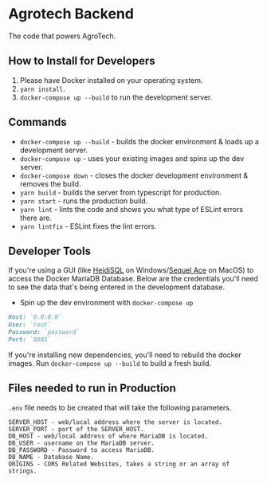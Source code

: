 # Agrotech Backend

The code that powers AgroTech.

## How to Install for Developers

1. Please have Docker installed on your operating system.
2. `yarn install`.
3. `docker-compose up --build` to run the development server.

## Commands

- `docker-compose up --build` - builds the docker environment & loads up a development server.
- `docker-compose up` - uses your existing images and spins up the dev server.
- `docker-compose down` - closes the docker development environment & removes the build.
- `yarn build` - builds the server from typescript for production.
- `yarn start` - runs the production build.
- `yarn lint` - lints the code and shows you what type of ESLint errors there are.
- `yarn lintfix` - ESLint fixes the lint errors.

## Developer Tools

If you're using a GUI (like [HeidiSQL](https://www.heidisql.com/) on Windows/[Sequel Ace](https://github.com/Sequel-Ace/Sequel-Ace) on MacOS) to access the Docker MariaDB Database. Below are the credentials you'll need to see the data that's being entered in the development database.

- Spin up the dev environment with `docker-compose up`

```md
Host: `0.0.0.0`
User: `root`
Password: `password`
Port: `8081`
```

If you're installing new dependencies, you'll need to rebuild the docker images. Run `docker-compose up --build` to build a fresh build.

## Files needed to run in Production

`.env` file needs to be created that will take the following parameters.

```
SERVER_HOST - web/local address where the server is located.
SERVER_PORT - port of the SERVER_HOST.
DB_HOST - web/local address of where MariaDB is located.
DB_USER - username on the MariaDB server.
DB_PASSWORD - Password to access MariaDB.
DB_NAME - Database Name.
ORIGINS - CORS Related Websites, takes a string or an array of strings.
```
